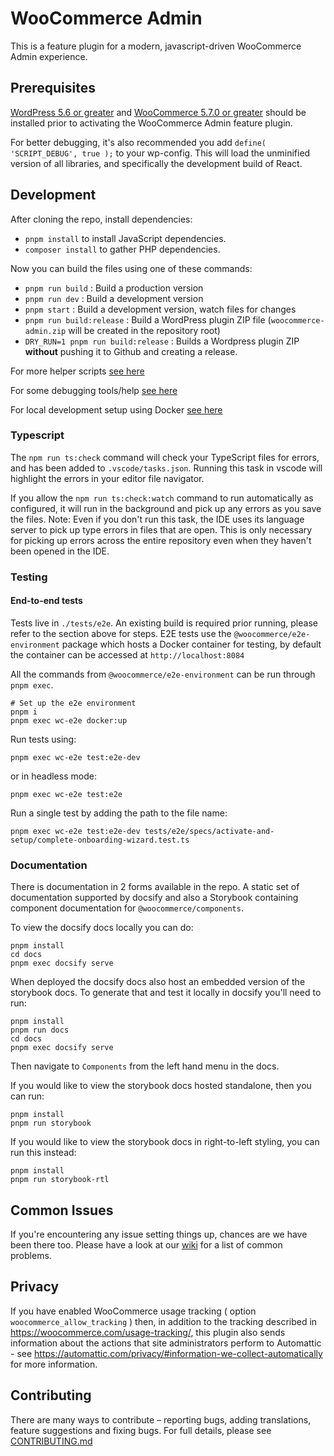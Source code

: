 # WooCommerce Admin

This is a feature plugin for a modern, javascript-driven WooCommerce Admin experience.

## Prerequisites

[WordPress 5.6 or greater](https://wordpress.org/download/) and [WooCommerce 5.7.0 or greater](https://wordpress.org/plugins/woocommerce/) should be installed prior to activating the WooCommerce Admin feature plugin.

For better debugging, it's also recommended you add `define( 'SCRIPT_DEBUG', true );` to your wp-config. This will load the unminified version of all libraries, and specifically the development build of React.

## Development

After cloning the repo, install dependencies:

-   `pnpm install` to install JavaScript dependencies.
-   `composer install` to gather PHP dependencies.

Now you can build the files using one of these commands:

-   `pnpm run build` : Build a production version
-   `pnpm run dev` : Build a development version
-   `pnpm start` : Build a development version, watch files for changes
-   `pnpm run build:release` : Build a WordPress plugin ZIP file (`woocommerce-admin.zip` will be created in the repository root)
-   `DRY_RUN=1 pnpm run build:release` : Builds a Wordpress plugin ZIP **without** pushing it to Github and creating a release.

For more helper scripts [see here](./CONTRIBUTING.md#helper-scripts)

For some debugging tools/help [see here](./CONTRIBUTING.md#debugging)

For local development setup using Docker [see here](./docker/wc-admin-wp-env/README.md)

### Typescript

The `npm run ts:check` command will check your TypeScript files for errors, and has been added to `.vscode/tasks.json`. 
Running this task in vscode will highlight the errors in your editor file navigator.

If you allow the `npm run ts:check:watch` command to run automatically as configured, it will run in the background and pick up any errors as you save the files.
Note: Even if you don't run this task, the IDE uses its language server to pick up type errors in files that are open. This is only necessary for picking up errors
across the entire repository even when they haven't been opened in the IDE.

### Testing

#### End-to-end tests

Tests live in `./tests/e2e`. An existing build is required prior running, please refer to the section above for steps. E2E tests use the `@woocommerce/e2e-environment` package which hosts a Docker container for testing, by default the container can be accessed at `http://localhost:8084`

All the commands from `@woocommerce/e2e-environment` can be run through `pnpm exec`.

```
# Set up the e2e environment
pnpm i
pnpm exec wc-e2e docker:up
```

Run tests using:

```
pnpm exec wc-e2e test:e2e-dev
```

or in headless mode:

```
pnpm exec wc-e2e test:e2e
```

Run a single test by adding the path to the file name:

```
pnpm exec wc-e2e test:e2e-dev tests/e2e/specs/activate-and-setup/complete-onboarding-wizard.test.ts
```

### Documentation

There is documentation in 2 forms available in the repo. A static set of documentation supported by docsify and also a Storybook containing component documentation for `@woocommerce/components`.

To view the docsify docs locally you can do:

```
pnpm install
cd docs
pnpm exec docsify serve
```

When deployed the docsify docs also host an embedded version of the storybook docs. To generate that and test it locally in docsify you'll need to run:

```
pnpm install
pnpm run docs
cd docs
pnpm exec docsify serve
```

Then navigate to `Components` from the left hand menu in the docs.

If you would like to view the storybook docs hosted standalone, then you can run:

```
pnpm install
pnpm run storybook
```

If you would like to view the storybook docs in right-to-left styling, you can run this instead:

```
pnpm install
pnpm run storybook-rtl
```

## Common Issues

If you're encountering any issue setting things up, chances are we have been there too. Please have a look at our [wiki](https://github.com/woocommerce/woocommerce-admin/wiki/Common-Issues) for a list of common problems.

## Privacy

If you have enabled WooCommerce usage tracking ( option `woocommerce_allow_tracking` ) then, in addition to the tracking described in https://woocommerce.com/usage-tracking/, this plugin also sends information about the actions that site administrators perform to Automattic - see https://automattic.com/privacy/#information-we-collect-automatically for more information.

## Contributing

There are many ways to contribute – reporting bugs, adding translations, feature suggestions and fixing bugs. For full details, please see [CONTRIBUTING.md](./CONTRIBUTING.md)

